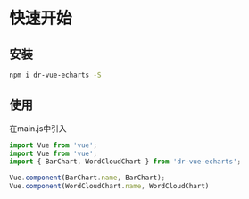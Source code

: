 # 快速开始

## 安装
```bash
npm i dr-vue-echarts -S
```

## 使用
在main.js中引入

```js
import Vue from 'vue';
import Vue from 'vue';
import { BarChart, WordCloudChart } from 'dr-vue-echarts';

Vue.component(BarChart.name, BarChart);
Vue.component(WordCloudChart.name, WordCloudChart)
```
